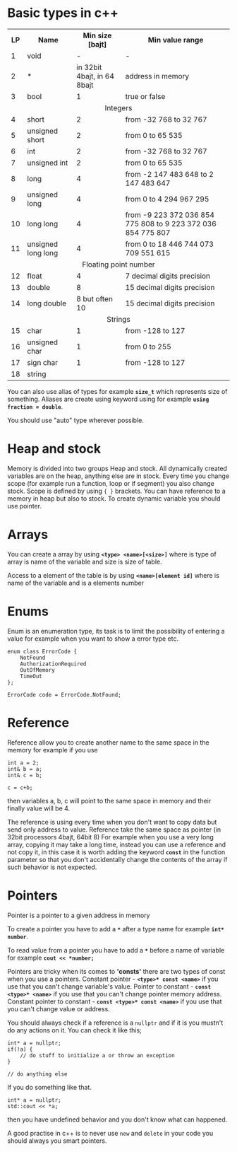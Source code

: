 # Basic types in c++

<table>
  <tr>
    <th>LP</th>
    <th>Name</th>
    <th>Min size [bajt]</th>
    <th>Min value range</th>
  </tr>
  <tr>
    <td>1</td>
    <td>void</td>
    <td>-</td>
    <td>-</td>
  </tr>
  <tr>
    <td>2</td>
    <td>*</td>
    <td>in 32bit 4bajt, in 64 8bajt</td>
    <td>address in memory</td>
  </tr>
  <tr>
    <td>3</td>
    <td>bool</td>
    <td>1</td>
    <td>true or false</td>
  </tr>
  <tr>
    <td colspan="4" style="text-align: center;">Integers</td>
  </tr>
  <tr>
    <td>4</td>
    <td>short</td>
    <td>2</td>
    <td>from -32 768 to 32 767</td>
  </tr>
  <tr>
    <td>5</td>
    <td>unsigned short</td>
    <td>2</td>
    <td>from 0 to 65 535</td>
  </tr>
  <tr>
    <td>6</td>
    <td>int</td>
    <td>2</td>
    <td>from -32 768 to 32 767</td>
  </tr>
  <tr>
    <td>7</td>
    <td>unsigned int</td>
    <td>2</td>
    <td>from 0 to 65 535</td>
  </tr>
  <tr>
    <td>8</td>
    <td>long</td>
    <td>4</td>
    <td>from -2 147 483 648 to 2 147 483 647</td>
  </tr>
  <tr>
    <td>9</td>
    <td>unsigned long</td>
    <td>4</td>
    <td>from 0 to 4 294 967 295</td>
  </tr>
  <tr>
    <td>10</td>
    <td>long long</td>
    <td>4</td>
    <td>from -9 223 372 036 854 775 808 to 9 223 372 036 854 775 807</td>
  </tr>
  <tr>
    <td>11</td>
    <td>unsigned long long</td>
    <td>4</td>
    <td>from 0 to 18 446 744 073 709 551 615</td>
  </tr>
  <tr>
    <td colspan="4" style="text-align: center;">Floating point number</td>
  </tr>
  <tr>
    <td>12</td>
    <td>float</td>
    <td>4</td>
    <td>7 decimal digits precision</td>
  </tr>
  <tr>
    <td>13</td>
    <td>double</td>
    <td>8</td>
    <td>15 decimal digits precision</td>
  </tr>
  <tr>
    <td>14</td>
    <td>long double</td>
    <td>8 but often 10</td>
    <td>15 decimal digits precision</td>
  </tr>
  <tr>
    <td colspan="4" align="center">Strings</td>
  </tr>
  <tr>
    <td>15</td>
    <td>char</td>
    <td>1</td>
    <td>from -128 to 127</td>
  </tr>
  <tr>
    <td>16</td>
    <td>unsigned char</td>
    <td>1</td>
    <td>from 0 to 255</td>
  </tr>
  <tr>
    <td>17</td>
    <td>sign char</td>
    <td>1</td>
    <td>from -128 to 127</td>
  </tr>
  <tr>
    <td>18</td>
    <td>string</td>
    <td></td>
    <td></td>
  </tr>
</table>

You can also use alias of types for example **`size_t`** which represents size of something.
Aliases are create using keyword using for example **`using fraction = double`**.

You should use "auto" type wherever possible.

# Heap and stock

Memory is divided into two groups Heap and stock. All dynamically created variables are on the heap, anything else are in stock.
Every time you change scope (for example run a function, loop or if segment) you also change stock. Scope is defined by using `{ }` brackets.
You can have reference to a memory in heap but also to stock.
To create dynamic variable you should use pointer.

# Arrays

You can create a array by using **`<type> <name>[<size>]`** where <type> is type of array <name> is name of the variable and size is size of table.

Access to a element of the table is by using **`<name>[element id]`** where <name> is name of the variable and <element id> is a elements number

# Enums

Enum is an enumeration type, its task is to limit the possibility of entering a value for example when you want to show a error type etc.

```
enum class ErrorCode {
    NotFound
    AuthorizationRequired
    OutOfMemory
    TimeOut
};

ErrorCode code = ErrorCode.NotFound;
```

# Reference

Reference allow you to create another name to the same space in the memory for example if you use
```
int a = 2;
int& b = a;
int& c = b;

c = c+b;
```
then variables a, b, c will point to the same space in memory and their finally value will be 4.

The reference is using every time when you don't want to copy data but send only address to value. 
Reference take the same space as pointer (in 32bit processors 4bajt, 64bit 8)
For example when you use a very long array, copying it may take a long time, instead you can use a reference and not copy it, 
in this case it is worth adding the keyword **`const`** in the function parameter so that you don't accidentally change the contents of the array 
if such behavior is not expected.

# Pointers

Pointer is a pointer to a given address in memory

To create a pointer you have to add a **`*`** after a type name for example **`int* number`**.

To read value from a pointer you have to add a **`*`** before a name of variable for example **`cout << *number;`**

Pointers are tricky when its comes to **'consts'** there are two types of const when you use a pointers.
Constant pointer - **`<type>* const <name>`** if you use that you can't change variable's value.
Pointer to constant - **`const <type>* <name>`** if you use that you can't change pointer memory address.
Constant pointer to constant - **`const <type>* const <name>`** if you use that you can't change value or address.


You should always check if a reference is a `nullptr` and if it is you mustn't do any actions on it.
You can check it like this;
```
int* a = nullptr;
if(!a) {
    // do stuff to initialize a or throw an exception
}

// do anything else
```

If you do something like that.
```
int* a = nullptr;
std::cout << *a;
```
then you have undefined behavior and you don't know what can happened. 

A good practise in c++ is to never use `new` and `delete` in your code you should always you smart pointers.

